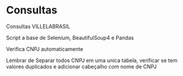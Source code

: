 # Consultas
Consultas VILLELABRASIL


Script a base de Selenium, BeautifulSoup4 e Pandas


Verifica CNPJ automaticamente



Lembrar de Separar todos CNPJ em uma unica tabela, verificar se tem valores duplicados e adicionar cabeçalho com nome de CNPJ
